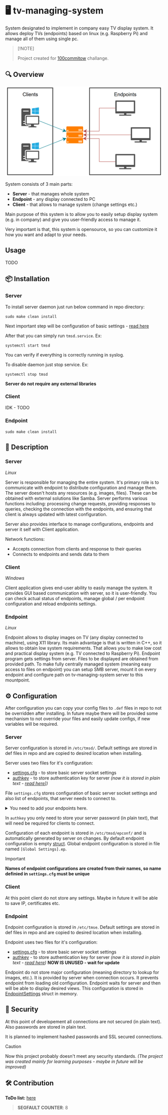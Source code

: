 # 🖥 tv-managing-system
System designated to implement in company easy TV display system.
It allows deploy TVs (endpoints) based on linux (e.g. Raspberry Pi) and manage all of them using single pc.

>
> \[!NOTE]
>
> Project created for [100commitow](https://100commitow.pl/) challange.

## 🔍 Overview
![System scheme](scheme.jpg "System scheme")

System consists of 3 main parts:
- **Server** - that manages whole system
- **Endpoint** - any display connected to PC
- **Client** - that allows to manage system (change settings etc.)

Main purpose of this system is to allow you to easily setup display system (e.g. in company) and give you user-friendly access to manage it.

Very important is that, this system is opensource, so you can customize it how you want and adapt to your needs.

## Usage
TODO

## 📦 Installation
### Server
To install server daemon just run below command in repo directory:
```
sudo make clean install
```
Next important step will be configuration of basic settings - [read here](#server-2)

After that you can simply run `tmsd.service`. Ex:
```
systemctl start tmsd
```
You can verify if everything is correctly running in syslog.

To disable daemon just stop service. Ex:
```
systemctl stop tmsd
```

**Server do not require any external libraries**

### Client
IDK - TODO

### Endpoint
`sudo make clean install`


## 📜 Description
### Server
*Linux*

Server is responsible for managing the entire system. It's primary role is to communicate with endpoint to distribute configuration and manage them. The server doesn't hosts any resources (e.g. images, files). These can be obtained with external solutions like Samba. Server performs various functions including: processing change requests, providing responses to queries, checking the connection with the endpoints, and ensuring that client is always updated with latest configuration.

Server also provides interface to manage configurations, endpoints and server it self with Client application.

Network functions:
- Accepts connection from clients and response to their queries
- Connects to endpoints and sends data to them

### Client
*Windows*

Client application gives end-user ability to easily manage the system. It provides GUI based communication with server, so it is user-friendly. You can check actual status of endpoints, manage global / per endpoint configuration and reload endpoints settings.

### Endpoint
*Linux*

Endpoint allows to display images on TV (any display connected to machine), using X11 library.
Its main advantage is that is written in C++, so it allows to obtain low system requirements. That allows you to make low cost and practical display system (e.g. TV connected to Raspberry Pi).
Endpoint program gets settings from server. Files to be displayed are obtained from provided path. To make fully centrally managed system (meaning easy access to files on endpoint) you can setup SMB server, mount it on every endpoint and configure path on tv-managing-system server to this mountpoint.

## ⚙ Configuration
After configuration you can copy your config files to `.def` files in repo to not be overridden after installing.
In future maybe there will be provided some mechanism to not override your files and easily update configs, if new variables will be required.

### Server
Server configuration is stored in `/etc/tmsd/`.
Default settings are stored in def files in repo and are copied to desired location when installing.

Server uses two files for it's configuration:
- [settings.cfg](server/setting.cfg.def) - to store basic server socket settings
- [authkey](server/authkey.def) - to store authentication key for server *(now it is stored in plain text - [read here](#security)])*

File `settings.cfg` stores configuration of basic server socket settings and also list of endpoints, that server needs to connect to.
<details>

<summary>You need to add your endpoints here.</summary>

> **Name** - unique name of endpoint  
> **Ip** - address of endpoint  
> **Port** - port on that endpoint is listening  
> **AuthKey** - key to authenticate connection to that endpoint

</details>

In `authkey` you only need to store your server password (in plain text), that will need be required for clients to connect.

Configuration of each endpoint is stored in `/etc/tmsd/epconf/` and is automatically generated by server on changes.
By default endpoint configuration is empty [struct](shared/include/endpointsettings.h).
Global endpoint configuration is stored in file named `[Global Settings].ep`.

> [!IMPORTANT]
> **Names of endpoint configurations are created from their names, so name definied in `settings.cfg` must be unique**

### Client
At this point client do not store any settings. Maybe in future it will be able to save IP, certificates etc.

### Endpoint
Endpoint configuration is stored in `/etc/tmse`.
Default settings are stored in def files in repo and are copied to desired location when installing.

Endpoint uses two files for it's configuration:
- [settings.cfg](endpoint/setting.cfg.def) - to store basic server socket settings
- [authkey](endpoint/authkey.def) - to store authentication key for server *(now it is stored in plain text - [read here](#security))* **NOW IS UNUSED - wait for update**

Endpoint do not store major configuration (meaning directory to lookup for images, etc.).
It is provided by server when connection occurs. It prevents endpoint from loading old configuration.
Endpoint waits for server and then will be able to display desired views.
This configuration is stored in [EndpointSettings](shared/include/endpointsettings.h) struct in memory.

## 🔐 Security
At this point of developement all connections are not secured (in plain text). Also passwords are stored in plain text.

It is planned to implement hashed passwords and SSL secured connections.
> [!CAUTION]
> Now this project probably doesn't meet any security standards.
> *(The project was created mainly for learning purposes - maybe in future will be improved)*

## 🛠 Contribution
**ToDo list:** [here](TODO.md)

> **SEGFAULT COUNTER**: 8
